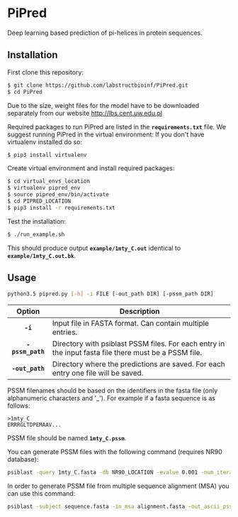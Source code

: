 # **PiPred** #
Deep learning based prediction of pi-helices in protein sequences.

## **Installation** ##
First clone this repository:
```bash
$ git clone https://github.com/labstructbioinf/PiPred.git
$ cd PiPred
```
Due to the size, weight files for the model have to be downloaded separately from
our website http://lbs.cent.uw.edu.pl 

Required packages to run PiPred are listed in the **`requirements.txt`** file.
We suggest running PiPred in the virtual environment:
If you don't have virtualenv installed do so:
```bash
$ pip3 install virtualenv
```
Create virtual environment and install required packages:
```bash
$ cd virtual_envs_location
$ virtualenv pipred_env
$ source pipred_env/bin/activate
$ cd PIPRED_LOCATION
$ pip3 install -r requirements.txt
```
Test the installation:
```bash
$ ./run_example.sh
```
This should produce output **`example/1mty_C.out`** identical to **`example/1mty_C.out.bk`**.

## **Usage** ##
```bash
python3.5 pipred.py [-h] -i FILE [-out_path DIR] [-pssm_path DIR]
```
| Option    | Description |
|:----------:|-------------|
| **`-i`** | Input file in FASTA format. Can contain multiple entries. |
| **`-pssm_path`** | Directory with psiblast PSSM files. For each entry in the input fasta file there must be a PSSM file. |
| **`-out_path`** | Directory where the predictions are saved. For each entry one file will be saved. |

PSSM filenames should be based on the identifiers in the fasta file (only alphanumeric characters and '_'). For example if a fasta sequence is as follows:
```
>1mty_C
ERRRGLTDPEMAAV...
```
PSSM file should be named **`1mty_C.pssm`**.

You can generate PSSM files with the following command (requires NR90 database):
```bash
psiblast -query 1mty_C.fasta -db NR90_LOCATION -evalue 0.001 -num_iterations 3 -out_ascii_pssm 1mty_C.pssm
```
In order to generate PSSM file from multiple sequence alignment (MSA) you can use this command:
```bash
psiblast -subject sequence.fasta -in_msa alignment.fasta -out_ascii_pssm output.pssm
```
